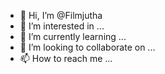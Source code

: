 - 👋 Hi, I’m @Filmjutha
- 👀 I’m interested in ...
- 🌱 I’m currently learning ...
- 💞️ I’m looking to collaborate on ...
- 📫 How to reach me ...

<!---
Filmjutha/Filmjutha is a ✨ special ✨ repository because its `README.md` (this file) appears on your GitHub profile.
You can click the Preview link to take a look at your changes.
--->
